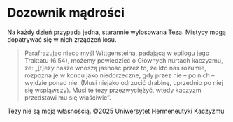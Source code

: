 # Dozownik mądrości
Na każdy dzień przypada jedna, starannie wylosowana Teza.
Mistycy mogą dopatrywać się w nich zrządzeń losu.
>Parafrazując nieco myśl Wittgensteina, padającą w epilogu jego Traktatu (6.54), możemy powiedzieć o Głównych nurtach kaczyzmu, że: „[t]ezy nasze wnoszą jasność przez to, że kto nas rozumie, rozpozna je w końcu jako niedorzeczne, gdy przez nie – po nich – wyjdzie ponad nie. (Musi niejako odrzucić drabinę, uprzednio po niej się wspiąwszy). Musi te tezy przezwyciężyć, wtedy kaczyzm przedstawi mu się właściwie”.

Tezy nie są moją własnością. ©2025 Uniwersytet Hermeneutyki Kaczyzmu
